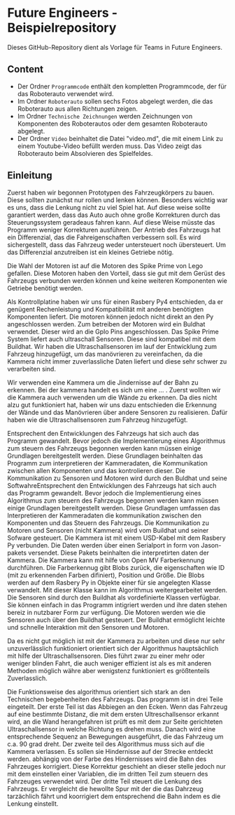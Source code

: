 Future Engineers - Beispielrepository 
====

Dieses GitHub-Repository dient als Vorlage für Teams in Future Engineers.

## Content

* Der Ordner `Programmcode` enthält den kompletten Programmcode, der für das Roboterauto verwendet wird.
* Im Ordner `Roboterauto` sollen sechs Fotos abgelegt werden, die das Roboterauto aus allen Richtungen zeigen.
* Im Ordner `Technische Zeichnungen` werden Zeichnungen von Komponenten des Roboterautos oder dem gesamten Roboterauto abgelegt.
* Der Ordner `Video` beinhaltet die Datei "video.md", die mit einem Link zu einem Youtube-Video befüllt werden muss. Das Video zeigt das Roboterauto beim Absolvieren des Spielfeldes.

## Einleitung

Zuerst haben wir begonnen Prototypen des Fahrzeugkörpers zu bauen. Diese sollten zunächst nur rollen und lenken können. 
Besonders wichtig war es uns, dass die Lenkung nicht zu viel Spiel hat. Auf diese weise sollte garantiert werden, dass das Auto auch ohne große Korrekturen durch das Steuerungssystem geradeaus fahren kann. Auf diese Weise müsste das Programm weniger Korrekturen ausführen. 
Der Antrieb des Fahrzeugs hat ein Differenzial, das die Fahreigenschaften verbessern soll. 
Es wird sichergestellt, dass das Fahrzeug weder untersteuert noch übersteuert. 
Um das Differenzial anzutreiben ist ein kleines Getriebe nötig.

Die Wahl der Motoren ist auf die Motoren des Spike Prime von Lego gefallen. 
Diese Motoren haben den Vorteil, dass sie gut mit dem Gerüst des Fahrzeugs verbunden werden können und keine weiteren Komponenten wie Getriebe benötigt werden. 

Als Kontrollplatine haben wir uns für einen Rasbery Py4 entschieden, da er genügent Rechenleistung und Kompatibilität mit anderen benötigten Komponenten liefert.
Die motoren können jedoch nicht direkt an den Py angeschlossen werden. Zum betreiben der Motoren wird ein Buldhat verwendet. Dieser wird an die GpIo Pins angeschlossen. 
Das Spike Prime System liefert auch ultraschall Sensoren. Diese sind kompatibel mit dem Buildhat.
Wir haben die Ultraschallsensoren im lauf der Entwicklung zum Fahrzeug hinzugefügt, um das manövrieren zu vereinfachen, da die Kammera nicht immer zuverlassliche Daten liefert und diese sehr schwer zu verarbeiten sind. 

Wir verwenden eine Kammera um die Jindernisse auf der Bahn zu erkennen. Bei der kammera handelt es sich um eine ... .
Zuerst wollten wir die Kammera auch verwenden um die Wände zu erkennen. Da dies nicht alzu gut funktioniert hat, haben wir uns dazu entschieden die Erkennung der Wände und das Manövrieren  über andere Sensoren zu realisieren. 
Dafür haben wie die Ultraschallsensoren zum Fahrzeug hinzugefügt. 


Entsprechent den Entwicklungen des Fahrzeugs hat sich auch das Programm gewandelt. Bevor jedoch die Implementierung eines Algorithmus zum steuern des Fahrzeugs begonnen werden kann müssen einige Grundlagen bereitgestellt werden.
Diese Grundlagen beinhalten das Programm zum interpretieren der Kammeradaten, die Kommunikation zwischen allen Komponenten und das kontrolieren dieser. 
Die Kommunikation zu Sensoren und Motoren wird durch den Buldhat und seine SoftwahreEntsprechent den Entwicklungen des Fahrzeugs hat sich auch das Programm gewandelt. Bevor jedoch die Implementierung eines Algorithmus zum steuern des Fahrzeugs begonnen werden kann müssen einige Grundlagen bereitgestellt werden. 
Diese Grundlagen umfassen das Interpretieren der Kammeradaten die kommunikation zwischen den Komponenten und das Steuern des Fahrzeugs. 
Die Kommunikation zu Motoren und Sensoren (nicht Kammera) wird vom Buildhat und seiner Sofware gesteuert. 
Die Kammera ist mit einem USD-Kabel mit dem Rasbery Py verbunden. Die Daten werden über einen Serialport in form von Jason-pakets versendet. Diese Pakets beinhalten die interpretirten daten der Kammera. Die Kammera kann mit hilfe von Open MV Farberkennung durchführen. Die Farberkennug gibt Blobs zurück, die eigenschaften wie ID (mit zu erkennenden Farben difiniert), Position und Größe. Die Blobs werden auf dem Rasbery Py in Objekte einer für sie angelegten Klasse verwandelt. Mit dieser Klasse kann im Algorithmus weitergearbeitet werden. Die Sensoren sind durch den Buildhat als vordefinierte Klassen verfügbar. Sie können einfach in das Programm intigriert werden und ihre daten stehen bereiz in nutzbarer Form zur verfügung. 
Die Motoren werden wie die Sensoren auch über den Buildhat gesteuert. Der Buildhat ermöglicht leichte und schnelle Interaktion mit den Sensoren und Motoren. 

Da es nicht gut möglich ist mit der Kammera zu arbeiten und diese nur sehr unzuverlässlich funktioniert orientiert sich der Algorithmus hauptsächlich mit hilfe der Ultraschallsensoren. Dies führt zwar zu einer mehr oder weniger blinden Fahrt, die auch weniger effizient ist als es mit anderen Methoden möglich währe aber wenigstenz funktioniert es größtenteils Zuverlasslich. 

Die Funktionsweise des algorithmus orientiert sich stark an den Technischen begebenheiten des Fahrzeugs.
Das programm ist in drei Teile eingeteilt. 
Der erste Teil ist das Abbiegen an den Ecken. Wenn das Fahrzeug auf eine bestimmte Distanz, die mit dem ersten Ultreschallsensor erkannt wird, an die Wand herangefahren ist prüft es mit dem zur Seite gerichteten Ultraschallsensor in welche Richtung es drehen muss. Danach wird eine entsprechende Sequenz an Bewegungen ausgeführt, die das Fahrzeug um c.a. 90 grad dreht. 
Der zweite teil des Algorithmus muss sich auf die Kammera verlassen. Es sollen sie Hindernisse auf der Strecke entdeckt werden. abhängig von der Farbe des Hindernisses wird die Bahn des Fahrzeuges korrigiert. Diese Korrektur geschieht an dieser stelle jedoch nur mit dem einstellen einer Variablen, die im dritten Teil zum steuern des Fahrzeuges verwendet wird.
Der dritte Teil steuert die Lenkung des Fahrzeugs. Er vergleicht die hewollte Spur mit der die das Dahrzeug tarzächlich fährt und koorrigiert dem entsprechend die Bahn indem es die Lenkung einstellt. 
